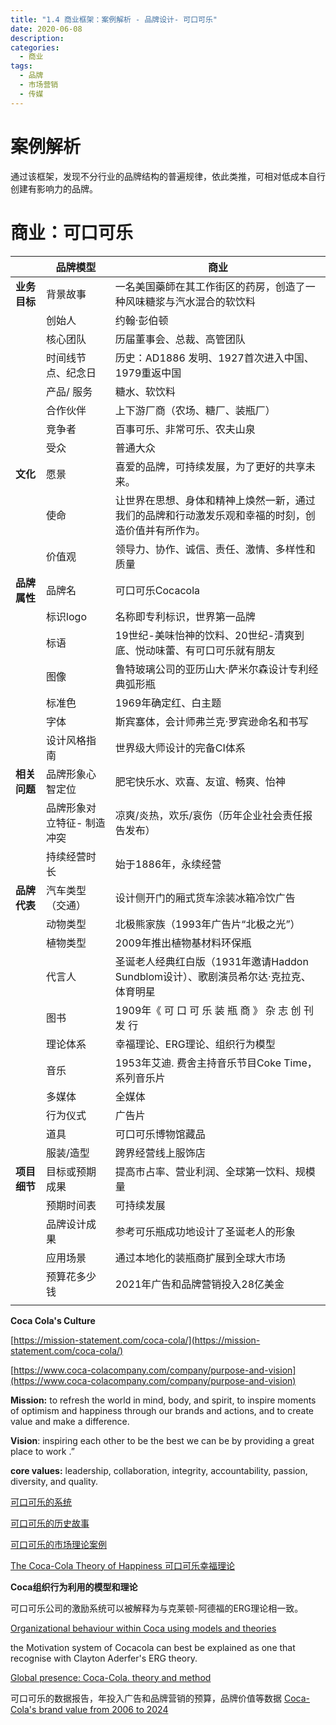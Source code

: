 ```yaml
---
title: "1.4 商业框架：案例解析 - 品牌设计- 可口可乐"
date: 2020-06-08
description:
categories:
  - 商业
tags:
  - 品牌
  - 市场营销
  - 传媒
---
```


# 案例解析

通过该框架，发现不分行业的品牌结构的普遍规律，依此类推，可相对低成本自行创建有影响力的品牌。

# 商业：可口可乐

|  | **品牌模型** | **商业** |
| --- | --- | --- |
| **业务目标** | 背景故事 | 一名美国藥師在其工作街区的药房，创造了一种风味糖浆与汽水混合的软饮料 |
|  | 创始人 | 约翰·彭伯顿 |
|  | 核心团队 | 历届董事会、总裁、高管团队 |
|  | 时间线节点、纪念日 | 历史：AD1886 发明、1927首次进入中国、1979重返中国 |
|  | 产品/ 服务 | 糖水、软饮料 |
|  | 合作伙伴 | 上下游厂商（农场、糖厂、装瓶厂） |
|  | 竞争者 | 百事可乐、非常可乐、农夫山泉 |
|  | 受众 | 普通大众 |
| **文化** | 愿景 | 喜爱的品牌，可持续发展，为了更好的共享未来。 |
|  | 使命 | 让世界在思想、身体和精神上焕然一新，通过我们的品牌和行动激发乐观和幸福的时刻，创造价值并有所作为。 |
|  | 价值观 | 领导力、协作、诚信、责任、激情、多样性和质量 |
| **品牌属性** | 品牌名 | 可口可乐Cocacola |
|  | 标识logo | 名称即专利标识，世界第一品牌 |
|  | 标语 | 19世纪-美味怡神的饮料、20世纪-清爽到底、悦动味蕾、有可口可乐就有朋友 |
|  | 图像 | 鲁特玻璃公司的亚历山大·萨米尔森设计专利经典弧形瓶 |
|  | 标准色 | 1969年确定红、白主题 |
|  | 字体 | 斯宾塞体，会计师弗兰克·罗宾逊命名和书写 |
|  | 设计风格指南 | 世界级大师设计的完备CI体系 |
| **相关问题** | 品牌形象心智定位 | 肥宅快乐水、欢喜、友谊、畅爽、怡神 |
|  | 品牌形象对立特征- 制造冲突 | 凉爽/炎热，欢乐/哀伤（历年企业社会责任报告发布） |
|  | 持续经营时长 | 始于1886年，永续经营 |
| **品牌代表** | 汽车类型（交通） | 设计侧开门的厢式货车涂装冰箱冷饮广告 |
|  | 动物类型 | 北极熊家族（1993年广告片“北极之光”） |
|  | 植物类型 | 2009年推出植物基材料环保瓶 |
|  | 代言人 | 圣诞老人经典红白版（1931年邀请Haddon Sundblom设计）、歌剧演员希尔达·克拉克、体育明星 |
|  | 图书 | 1909年《 可 口 可 乐 装 瓶 商 》 杂 志 创 刊 发 行 |
|  | 理论体系 | 幸福理论、ERG理论、组织行为模型 |
|  | 音乐 | 1953年艾迪. 费舍主持音乐节目Coke Time，系列音乐片 |
|  | 多媒体 | 全媒体 |
|  | 行为仪式 | 广告片 |
|  | 道具 | 可口可乐博物馆藏品 |
|  | 服装/造型 | 跨界经营线上服饰店 |
| **项目细节** | 目标或预期成果 | 提高市占率、营业利润、全球第一饮料、规模量 |
|  | 预期时间表 | 可持续发展 |
|  | 品牌设计成果 | 参考可乐瓶成功地设计了圣诞老人的形象 |
|  | 应用场景 | 通过本地化的装瓶商扩展到全球大市场 |
|  | 预算花多少钱 | 2021年广告和品牌营销投入28亿美金 |
|  |  |  |


**Coca Cola's Culture**

[https://mission-statement.com/coca-cola/](https://mission-statement.com/coca-cola/)

[https://www.coca-colacompany.com/company/purpose-and-vision](https://www.coca-colacompany.com/company/purpose-and-vision)

**Mission:** to refresh the world in mind, body, and spirit, to inspire moments of optimism and happiness through our brands and actions, and to create value and make a difference.

**Vision**: inspiring each other to be the best we can be by providing a great place to work .”

**core values:** leadership, collaboration, integrity, accountability, passion, diversity, and quality.

[可口可乐的系统](https://www.coca-colacompany.com/company/coca-cola-system)

[可口可乐的历史故事](https://www.coca-cola.com.cn/content/dam/journey/cn/zh/private/reports/COCA-COLA%20125.pdf)

[可口可乐的市场理论案例](https://writepass.com/journal/2012/11/marketing-theory-case-of-the-coca-cola-company/#Conclusion)

[The Coca-Cola Theory of Happiness 可口可乐幸福理论](https://weapedagogy.wordpress.com/2018/03/27/the-coca-cola-theory-of-happiness/)

**Coca组织行为利用的模型和理论**

可口可乐公司的激励系统可以被解释为与克莱顿-阿德福的ERG理论相一致。

[Organizational behaviour within Coca using models and theories ](https://graduateway.com/organizational-behavior-within-coca-cola-using-models-and-theories-essay/)

the Motivation system of Cocacola can best be explained as one that recognise with Clayton Aderfer's ERG theory.

[Global presence: Coca-Cola. theory and method](https://www.slideshare.net/AndreaAndiloro/global-presence-cocacola)


可口可乐的数据报告，年投入广告和品牌营销的预算，品牌价值等数据
[Coca-Cola's brand value from 2006 to 2024 ](https://www.statista.com/statistics/326065/coca-cola-brand-value/)
